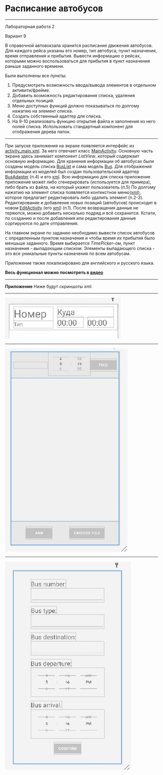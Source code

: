 # Расписание автобусов

---
Лабораторная работа 2

Вариант 9


В справочной автовокзала хранится расписание движения автобусов. Для каждого рейса указаны его номер, тип автобуса, пункт назначения, время отправления и прибытия. Вывести информацию о рейсах, которыми можно воспользоваться для прибытия в пункт назначения раньше заданного времени.

Были выполнены все пункты:
1.	Предусмотреть возможность ввода/вывода элементов в отдельном активити/фрейме.
2.	Добавить возможность редактирования списка, удаления отдельных позиций.
3.	Меню доступных функций должно показываться по долгому нажатию на элемент списка.
4.	Создать собственный адаптер для списка.
5.	На 9-10 реализовать функцию открытия файла и заполнения из него полей списка. Использовать стандартный компонент для отображения дерева папок.

---

При запуске приложения на экране появляется интерфейс из [activity_main.xml](./res/layout/activity_main.xml). За него отвечает класс [MainActivity](./java/com/example/busschedule/MainActivity.kt).
Основную часть экрана здесь занимает компонент _ListView_, который содержаит основную информацию. 
Для хранения информации об автобусах были созданы модель списка [BusList](./java/com/example/busschedule/BusList.kt) и сама модель [Bus](./java/com/example/busschedule/Bus.kt).
Для отображения информации из моделей был создан пользовательский адаптер [BusAdapter](./java/com/example/busschedule/BusAdapter.kt) (п.4) и его [xml](./res/layout/bus.xml). 
Всю информацию для списка приложение приложение может либо сгенерировать (используется для примера), либо брать из файла, на который укажет пользователь (п.5)
По долгому нажатию на элемент списка появляется контекстное меню[(xml)](./res/menu/context_menu.xml), которое предлагает редактировать либо удалить элемент (п.2-3).
Редактирование и добавление новых позиций (автобусов) происходит в новом [EditActivity](./java/com/example/busschedule/EditActivity.kt) (его [xml](./res/layout/activity_edit.xml)) (п.1).
После возвращения данные не теряются, можно добавить несколько подряд и всё сохранится. Кстати, по созданию и после добавления или редактирования данные сортируются по дате отправления.

На главном экране по заданию необходимо вывести список автобусов с определенным пунктом назначения и чтобы время их прибытия было меншьше заданного.
Время выбирается _TimePicker_-ом, пункт назначения - _выпадающим списком_. Элементы выпадающего списка - это все уникальные пункты назначения по всем автобусам.

Приложение также локализировано для английского и русского языка.

__Весь функционал можно посмотреть в [видео](./Video.mp4)__

---
__Приложение__ Ниже будут скриншоты xml:

---
![image not found](./images/item.jpg)

---
![image not found](./images/main.jpg)

---
![image not found](./images/edit.jpg)
